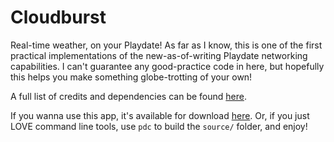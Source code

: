 # Cloudburst
Real-time weather, on your Playdate! As far as I know, this is one of the first practical implementations of the new-as-of-writing Playdate networking capabilities. I can't guarantee any good-practice code in here, but hopefully this helps you make something globe-trotting of your own!

A full list of credits and dependencies can be found [here](https://rae.wtf/blog/cloudburst-manual#credits).

If you wanna use this app, it's available for download [here](https://stuffbyrae.itch.io/cloudburst). Or, if you just LOVE command line tools, use `pdc` to build the `source/` folder, and enjoy!
